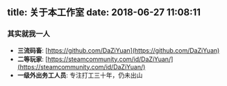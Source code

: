 title: 关于本工作室
date: 2018-06-27 11:08:11
---
### 其实就我一人 

* **三流码畜**: [https://github.com/DaZiYuan](https://github.com/DaZiYuan)   
* **二等玩家**: [https://steamcommunity.com/id/DaZiYuan/](https://steamcommunity.com/id/DaZiYuan/)  
* **一级外出务工人员**:  专注打工三十年，仍未出山
